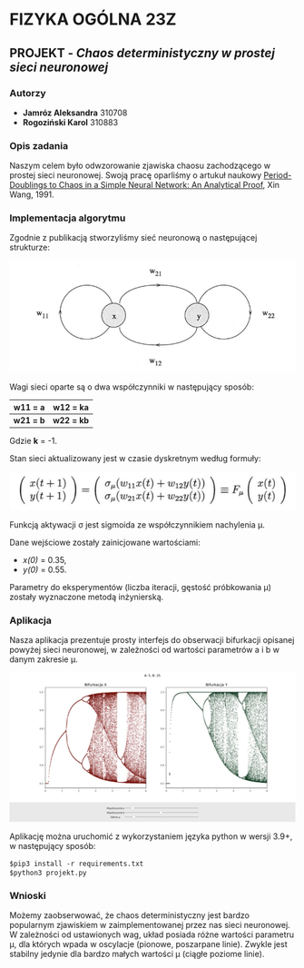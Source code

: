 # FIZYKA OGÓLNA 23Z
## PROJEKT - *Chaos deterministyczny w prostej sieci neuronowej*

### Autorzy
- **Jamróz Aleksandra** 310708
- **Rogoziński Karol** 310883

### Opis zadania
Naszym celem było odwzorowanie zjawiska chaosu zachodzącego w prostej sieci neuronowej. Swoją pracę oparliśmy o artukuł naukowy [Period-Doublings to Chaos in a Simple Neural Network: An Analytical Proof](https://wpmedia.wolfram.com/uploads/sites/13/2018/02/05-4-6.pdf), Xin Wang, 1991.

### Implementacja algorytmu

Zgodnie z publikacją stworzyliśmy sieć neuronową o następującej strukturze:

![Struktura sieci](img/nn_structure.png)

Wagi sieci oparte są o dwa współczynniki w następujący sposób:

|w11 = a|w12 = ka|
|-|-|
|**w21 = b**|**w22 = kb**|

Gdzie **k** = -1.

Stan sieci aktualizowany jest w czasie dyskretnym według formuły:

![Formuła](img/formula.png)

Funkcją aktywacji σ jest sigmoida ze współczynnikiem nachylenia μ.

Dane wejściowe zostały zainicjowane wartościami:
- *x(0)* = 0.35,
- *y(0)* = 0.55.

Parametry do eksperymentów (liczba iteracji, gęstość próbkowania μ) zostały wyznaczone metodą inżynierską.

### Aplikacja

Nasza aplikacja prezentuje prosty interfejs do obserwacji bifurkacji opisanej powyżej sieci neuronowej, w zależności od wartości parametrów a i b w danym zakresie μ.

![Aplikacja](img/app.png)

Aplikację można uruchomić z wykorzystaniem języka python w wersji 3.9+, w następujący sposób:
```
$pip3 install -r requirements.txt
$python3 projekt.py
```

### Wnioski

Możemy zaobserwować, że chaos deterministyczny jest bardzo popularnym zjawiskiem w zaimplementowanej przez nas sieci neuronowej. W zależności od ustawionych wag, układ posiada różne wartości parametru μ, dla których wpada w oscylacje (pionowe, poszarpane linie). Zwykle jest stabilny jedynie dla bardzo małych wartości μ (ciągłe poziome linie).
